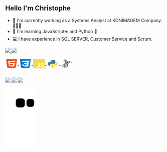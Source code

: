 ## Hello I'm Christophe

- 💼 I'm currently working as a Systems Analyst at KONIMAGEM Company.👨🏻‍💻
- 🌱 I'm learning JavaScript☕ and Python 🐍
- 💻 I have experience in SQL SERVER, Customer Service and Scrum.


<div>
  <a href="https://github.com/christophecs2">
  <img height="180em" src="https://github-readme-stats.vercel.app/api?username=christophecs2&show_icons=true&theme=algolia&include_all_commits=true&count_private=true"/>
  <img height="180em" src="https://github-readme-stats.vercel.app/api/top-langs/?username=christophecs2&layout=compact&langs_count=7&theme=algolia"/>
</div>

  <div style="display: inline_block"><br>
  <img align="center" alt="Chris-HTML" height="30" width="40" src="https://raw.githubusercontent.com/devicons/devicon/master/icons/html5/html5-original.svg">
  <img align="center" alt="Chris-CSS" height="30" width="40" src="https://raw.githubusercontent.com/devicons/devicon/master/icons/css3/css3-original.svg">
  <img align="center" alt="Chris-Js" height="30" width="40" src="https://raw.githubusercontent.com/devicons/devicon/master/icons/javascript/javascript-plain.svg">
  <img align="center" alt="Chris-Python" height="30" width="40" src="https://raw.githubusercontent.com/devicons/devicon/master/icons/python/python-original.svg">
  <img align="center" alt="Chris-SQL" height="30" width="40" src="https://github.com/devicons/devicon/blob/master/icons/microsoftsqlserver/microsoftsqlserver-plain.svg"> 

</div>
  
  ##
  
  <div>
   <a href="https://www.instagram.com/christophecs2/" target="_blank"><img src="https://img.shields.io/badge/-Instagram-%23E4405F?style=for-the-badge&logo=instagram&logoColor=white" target="_blank"></a>
  <a href = "mailto:christophecosta14@gmail.com"><img src="https://img.shields.io/badge/Gmail-D14836?style=for-the-badge&logo=gmail&logoColor=white" target="_blank"></a>
  <a href="https://www.linkedin.com/in/christophe-costa-4a313b137" target="_blank"><img src="https://img.shields.io/badge/-LinkedIn-%230077B5?style=for-the-badge&logo=linkedin&logoColor=white" target="_blank"></a> 
  </div>
  
  ![Snake animation](https://github.com/christophecs2/christophecs2/blob/output/github-contribution-grid-snake.svg)
